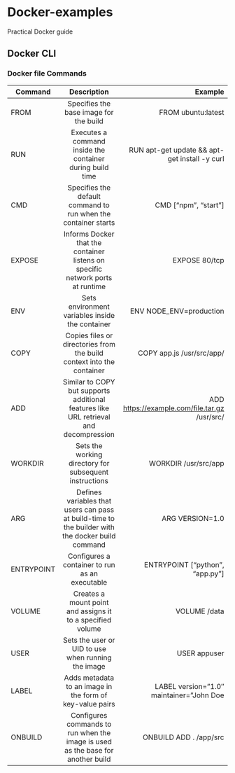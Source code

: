 # Docker-examples
Practical Docker guide

## Docker CLI
### Docker file Commands

| Command        | Description           | Example  |
| -------------  |:---------------------:|---------:|
| FROM           | Specifies the base image for the build| FROM ubuntu:latest |
| RUN       | Executes a command inside the container during build time | RUN apt-get update && apt-get install -y curl |
| CMD  | Specifies the default command to run when the container starts | CMD [“npm”, “start”] |
|EXPOSE|Informs Docker that the container listens on specific network ports at runtime|EXPOSE 80/tcp|
|ENV|Sets environment variables inside the container|ENV NODE_ENV=production|
|COPY|Copies files or directories from the build context into the container|COPY app.js /usr/src/app/|
|ADD|Similar to COPY but supports additional features like URL retrieval and decompression|ADD https://example.com/file.tar.gz /usr/src/|
|WORKDIR|Sets the working directory for subsequent instructions|WORKDIR /usr/src/app|
|ARG|Defines variables that users can pass at build-time to the builder with the docker build command|ARG VERSION=1.0|
|ENTRYPOINT|Configures a container to run as an executable|ENTRYPOINT [“python”, “app.py”]|
|VOLUME|Creates a mount point and assigns it to a specified volume|VOLUME /data|
|USER|Sets the user or UID to use when running the image|USER appuser|
|LABEL|Adds metadata to an image in the form of key-value pairs|LABEL version=”1.0″ maintainer=”John Doe|
|ONBUILD|Configures commands to run when the image is used as the base for another build|ONBUILD ADD . /app/src|
